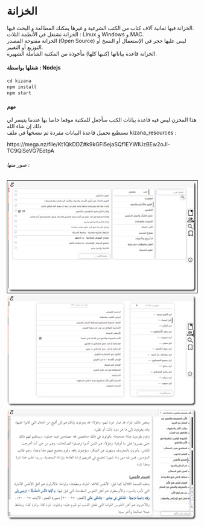 # الخزانة

<p>
الخزانة فيها ثمانية آلاف كتاب من الكتب الشرعية و غيرها يمكنك المطالعة و البحث فيها. <br>
الخزانة تشتغل في الأنظمة الثلاث : Linux و Windows و MAC.<br>
الخزانة مفتوحة المصدر (Open Source) ليس عليها حجر في الإستعمال أو النسخ أو التوزيع أو التغيير.<br>
الخزانة قاعدة بياناتها (كتبها كلها) مأخوذة من المكتبة الشاملة الشهيرة.<br>
 </p>
<h4 >شغلها بواسطة : Nodejs</h4>

 ```
cd kizana
npm install 
npm start 
```

 <h4>مهم</h4>
 <p >
هذا المخزن ليس فيه قاعدة بيانات الكتب سأجعل للمكتبة موقعا خاصا بها عندما يتيسر لي  ذلك إن شاء الله <br>
تستطيع تحميل قاعدة البيانات مفردة ثم تنسخها في ملف kizana_resources :

  </p>
https://mega.nz/file/Kt1QkDDZ#k9kGFi5ejaSQf1EYWIUzBEw2oJl-TC9QiSeVG7EdtpA
<h6 >صور منها :</h6>
<img  src="https://github.com/elkizana/kizana/blob/main/screenshots/01.png"  border="1px solid red" alt="محتوى كتاب"><br>
 <img src="https://github.com/elkizana/kizana/blob/main/screenshots/02.png" alt="التصانيف"><br>
 <!-- <img src="https://github.com/elkizana/kizana/blob/main/screenshots/03.png" alt="المؤلفون"><br> -->
 <img src="https://github.com/elkizana/kizana/blob/main/screenshots/04.png" alt="البحث"><br>  


